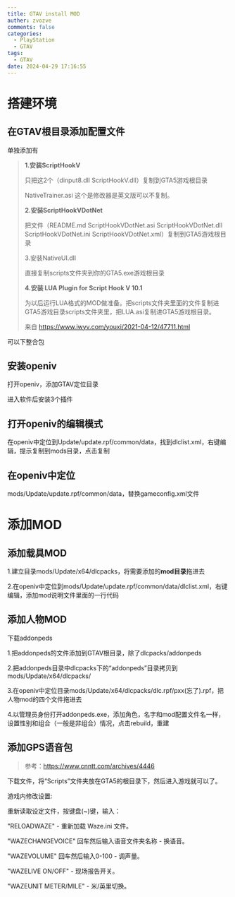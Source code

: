 ```yaml
---
title: GTAV install MOD
auther: zvozve
comments: false
categories:
  - PlayStation
  - GTAV
tags:
  - GTAV
date: 2024-04-29 17:16:55
---
```


# 搭建环境

## 在GTAV根目录添加配置文件

单独添加有

> **1.安装ScriptHookV**
>
> 只把这2个（dinput8.dll ScriptHookV.dll）复制到GTA5游戏根目录
>
> NativeTrainer.asi 这个是修改器是英文版可以不复制。
>
> **2.安装ScriptHookVDotNet**
>
> 把文件（README.md ScriptHookVDotNet.asi ScriptHookVDotNet.dll ScriptHookVDotNet.ini ScriptHookVDotNet.xml）复制到GTA5游戏根目录
>
> 3.安装NativeUI.dll
>
> 直接复制scripts文件夹到你的GTA5.exe游戏根目录
>
> **4.安装 LUA Plugin for Script Hook V 10.1**
>
> 为以后运行LUA格式的MOD做准备。把scripts文件夹里面的文件复制进GTA5游戏目录scripts文件夹里，把LUA.asi复制进GTA5游戏根目录。
>
> 来自 <https://www.iwyv.com/youxi/2021-04-12/47711.html> 

可以下整合包

## 安装openiv

打开openiv，添加GTAV定位目录

进入软件后安装3个插件

## 打开openiv的编辑模式

在openiv中定位到Update/update.rpf/common/data，找到dlclist.xml，右键编辑，提示复制到mods目录，点击复制

## 在openiv中定位

mods/Update/update.rpf/common/data，替换gameconfig.xml文件

# 添加MOD

## 添加载具MOD

1.建立目录mods/Update/x64/dlcpacks，将需要添加的**mod目录**拖进去

2.在openiv中定位到mods/Update/update.rpf/common/data/dlclist.xml，右键编辑，添加mod说明文件里面的一行代码

## 添加人物MOD

下载addonpeds

1.把addonpeds的文件添加到GTAV根目录，除了dlcpacks/addonpeds

2.把addonpeds目录中dlcpacks下的“addonpeds”目录拷贝到mods/Update/x64/dlcpacks/

3.在openiv中定位目录mods/Update/x64/dlcpacks/dlc.rpf/pxx(忘了).rpf，把人物mod的四个文件拖进去

4.以管理员身份打开addonpeds.exe，添加角色，名字和mod配置文件名一样，设置性别和组合（一般是非组合）情况，点击rebuild，重建

## 添加GPS语音包

> 参考：<https://www.cnntt.com/archives/4446>

下载文件，将“Scripts”文件夹放在GTA5的根目录下，然后进入游戏就可以了。

 

游戏内修改设置:

重新读取设定文件，按键盘(~)键，输入：

"RELOADWAZE" - 重新加载 Waze.ini 文件。

"WAZECHANGEVOICE" 回车然后输入语音文件夹名称 - 换语音。

"WAZEVOLUME" 回车然后输入0-100 - 调声量。

"WAZELIVE ON/OFF" - 现场报告开关。

"WAZEUNIT METER/MILE" - 米/英里切换。
